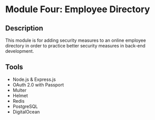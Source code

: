 # Module Four: Employee Directory
## Description
This module is for adding security measures to an online employee directory in order to practice better security measures in back-end development. 
## Tools
* Node.js & Express.js
* OAuth 2.0 with Passport
* Multer
* Helmet
* Redis
* PostgreSQL
* DigitalOcean